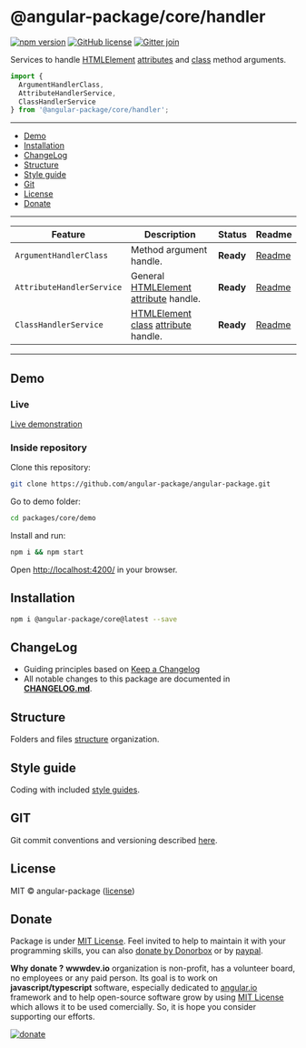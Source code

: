 # @angular-package/core/handler

[![npm version](https://badge.fury.io/js/%40angular-package%2Fcore.svg)](https://badge.fury.io/js/%40angular-package%2Fcore)
[![GitHub license](https://img.shields.io/github/license/angular-package/angular-package.svg)](https://github.com/angular-package/angular-package/blob/master/LICENSE)
[![Gitter join](https://img.shields.io/gitter/room/nwjs/nw.js.svg)](https://gitter.im/angularpackage/core)

Services to handle [HTMLElement][401] [attributes][402] and [class][407] method arguments.

```typescript
import {
  ArgumentHandlerClass,
  AttributeHandlerService,
  ClassHandlerService
} from '@angular-package/core/handler';
```

---

* [Demo](#demo)
* [Installation](#installation)
* [ChangeLog](#changelog)
* [Structure](#structure)
* [Style guide](#style-guide)
* [Git](#git)
* [License](#license)
* [Donate](#donate)

---

| Feature | Description | Status | Readme |
|---------|-------------|--------|--------|
| `ArgumentHandlerClass` | Method argument handle. | **Ready** | [Readme][0] |
| `AttributeHandlerService` | General [HTMLElement][401] [attribute][402] handle. | **Ready** | [Readme][1] |
| `ClassHandlerService` | [HTMLElement][401] [class][407] [attribute][402] handle. | **Ready** | [Readme][2] |

---

## Demo

### Live

[Live demonstration](http://angular-package.wwwdev.io/core/handler)

### Inside repository

Clone this repository:

```bash
git clone https://github.com/angular-package/angular-package.git
```

Go to demo folder:

```bash
cd packages/core/demo
```

Install and run:

```bash
npm i && npm start
```

Open [http://localhost:4200/](http://localhost:4200/) in your browser.

## Installation

```bash
npm i @angular-package/core@latest --save
```

## ChangeLog

* Guiding principles based on [Keep a Changelog][304]
* All notable changes to this package are documented in [**CHANGELOG.md**][10].

## Structure

Folders and files [structure][301] organization.

## Style guide

Coding with included [style guides][302].

## GIT

Git commit conventions and versioning described [here][300].

## License

MIT © angular-package ([license][303])

## Donate

Package is under [MIT License][303]. Feel invited to help to maintain it with your programming skills, you can also [donate by Donorbox][100] or by [paypal][101].

**Why donate ?**
**wwwdev.io** organization is non-profit, has a volunteer board, no employees or any paid person. Its goal is to work on **javascript/typescript** software, especially dedicated to [angular.io][508] framework and to help open-source software grow by using [MIT License][303] which allows it to be used comercially. So, it is hope you consider supporting our efforts.

[![donate](https://www.paypalobjects.com/en_US/PL/i/btn/btn_donateCC_LG.gif)][101]

[0]: https://github.com/angular-package/angular-package/tree/master/packages/core/handler/ArgumentHandlerClass.md
[1]: https://github.com/angular-package/angular-package/tree/master/packages/core/handler/AttributeHandlerService.md
[2]: https://github.com/angular-package/angular-package/tree/master/packages/core/handler/ClassHandlerService.md

[10]: https://github.com/angular-package/angular-package/tree/master/packages/core/handler/CHANGELOG.md

<!--- General -->
[100]: https://donorbox.org/help-creating-open-source-software
[101]: https://www.paypal.com/cgi-bin/webscr?cmd=_s-xclick&hosted_button_id=V98VLPSG6NQA6

<!--- @angular-package -->
[300]: https://github.com/angular-package/angular-package/blob/master/GIT.md
[301]: https://github.com/angular-package/angular-package/blob/master/ORGANIZATION.md
[302]: https://github.com/angular-package/angular-package/blob/master/STYLE-GUIDE.md
[303]: https://github.com/angular-package/angular-package/blob/master/LICENSE
[304]: https://github.com/angular-package/angular-package/blob/master/MAKECHANGELOG.md

<!--- Other -->
[400]: https://rollupjs.org/#introduction
[401]: https://developer.mozilla.org/en-US/docs/Web/API/HTMLElement
[402]: https://developer.mozilla.org/en-US/docs/Web/HTML/Attributes
[403]: https://developer.mozilla.org/en-US/docs/Web/JavaScript/Reference/Functions/set
[404]: https://developer.mozilla.org/en-US/docs/Web/JavaScript/Reference/Functions/get
[405]: https://jasmine.github.io/2.0/introduction
[406]: https://www.w3schools.com/js/js_object_properties.asp
[407]: https://developer.mozilla.org/en-US/docs/Web/JavaScript/Reference/Classes
[408]: https://developer.mozilla.org/en-US/docs/Web/JavaScript/Reference/Global_Objects/Object

<!--- @angular -->
[500]: https://angular-2-training-book.rangle.io/v/v2.3/handout/features/decorators.html
[501]: https://angular.io/api/core/Component
[502]: https://angular.io/tutorial/toh-pt4
[503]: https://angular.io/api/core/ChangeDetectorRef
[504]: https://angular.io/api/core/testing/TestModuleMetadata
[505]: https://angular.io/api/core/Type
[506]: https://angular.io/guide/dynamic-component-loader
[507]: https://angular.io/guide/lifecycle-hooks
[508]: https://angular.io/